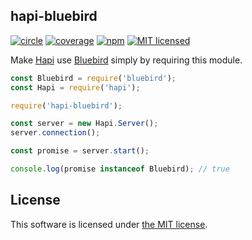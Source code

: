 ## hapi-bluebird

[![circle](https://circleci.com/gh/mathewdgardner/hapi-bluebird.svg?style=svg)](https://circleci.com/gh/mathewdgardner/hapi-bluebird)
[![coverage](https://coveralls.io/repos/github/mathewdgardner/hapi-bluebird/badge.svg?branch=master)](https://coveralls.io/github/mathewdgardner/hapi-bluebird?branch=master)
[![npm](https://img.shields.io/npm/v/hapi-bluebird.svg?maxAge=2592000)](https://www.npmjs.com/package/hapi-bluebird)
[![MIT licensed](https://img.shields.io/badge/license-MIT-blue.svg)](https://raw.githubusercontent.com/mathewdgardner/hapi-bluebird/master/LICENSE)

Make [Hapi](https://gitub.com/hapijs/hapi) use [Bluebird](https://github.com/petkaantonov/bluebird) simply by requiring this module.

```javascript
const Bluebird = require('bluebird');
const Hapi = require('hapi');

require('hapi-bluebird');

const server = new Hapi.Server();
server.connection();

const promise = server.start();

console.log(promise instanceof Bluebird); // true
```

## License

This software is licensed under [the MIT license](LICENSE.md).
